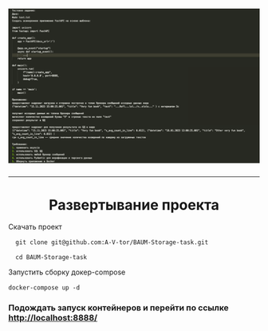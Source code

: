 <h5 align="center"><img src="https://github.com/A-V-tor/BAUM-Storage-task/blob/main/screen.png"></h5>

<hr>
<h1 align="center">Развертывание проекта</h1>
Скачать проект

```
  git clone git@github.com:A-V-tor/BAUM-Storage-task.git
```

```
  cd BAUM-Storage-task
```

Запустить сборку докер-compose
```
docker-compose up -d
```
### Подождать запуск  контейнеров и перейти по ссылке <a href="http://localhost:8888/">http://localhost:8888/</a>
